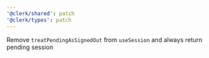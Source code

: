 ```yaml
---
'@clerk/shared': patch
'@clerk/types': patch
---
```


Remove `treatPendingAsSignedOut` from `useSession` and always return pending session
